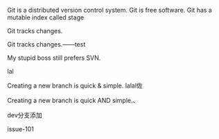 Git is a distributed version control system.
Git is free software.
Git has a mutable index called stage


Git tracks changes.


Git tracks changes.——test

My stupid boss still prefers SVN.

lal

Creating a new branch is quick & simple.
lalal佐

Creating a new branch is quick AND simple.、


dev分支添加

issue-101



